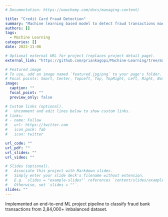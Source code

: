 ```yaml
---
# Documentation: https://wowchemy.com/docs/managing-content/

title: "Credit Card Fraud Detection"
summary: "Machine learning based model to detect fraud transactions made with credit cards among US citizens"
authors: []
tags: 
  - Machine Learning
categories: []
date: 2022-11-06

# Optional external URL for project (replaces project detail page).
external_link: "https://github.com/priankagopi/Machine-Learning/tree/main/Credit%20Card%20Fraud%20Detection"

# Featured image
# To use, add an image named `featured.jpg/png` to your page's folder.
# Focal points: Smart, Center, TopLeft, Top, TopRight, Left, Right, BottomLeft, Bottom, BottomRight.
image:
  caption: ""
  focal_point: ""
  preview_only: false

# Custom links (optional).
#   Uncomment and edit lines below to show custom links.
# links:
# - name: Follow
#   url: https://twitter.com
#   icon_pack: fab
#   icon: twitter

url_code: ""
url_pdf: ""
url_slides: ""
url_video: ""

# Slides (optional).
#   Associate this project with Markdown slides.
#   Simply enter your slide deck's filename without extension.
#   E.g. `slides = "example-slides"` references `content/slides/example-slides.md`.
#   Otherwise, set `slides = ""`.
slides: ""
---
```


Implemented an end-to-end ML project pipeline to classify fraud bank transactions from 2,84,000+ imbalanced dataset.
